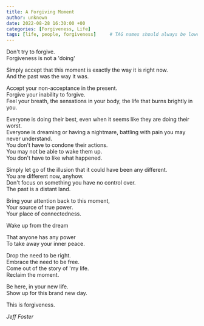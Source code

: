 ```yaml
---
title: A Forgiving Moment
author: unknown 
date: 2022-08-28 16:30:00 +00
categories: [Forgiveness, Life]
tags: [life, people, forgiveness]     # TAG names should always be lowercase
---
```



Don't try to forgive.  
Forgiveness is not a 'doing'

Simply accept that this moment is exactly the way it is
right now.  
And the past was the way it was.

Accept your non-acceptance in the present.  
Forgive your inability to forgive.  
Feel your breath, the sensations in your body, the life that burns brightly in you.

Everyone is doing their best, even when it seems like they are doing their worst.  
Everyone is dreaming or having a nightmare, battling with pain you may never understand.  
You don't have to condone their actions.  
You may not be able to wake them up.  
You don't have to like what happened.

Simply let go of the illusion that it could have been any different.  
You are different now, anyhow.  
Don't focus on something you have no control over.  
The past is a distant land.

Bring your attention back to this moment,  
Your source of true power.  
Your place of connectedness.

Wake up from the dream  

That anyone has any power  
To take away your inner peace.

Drop the need to be right.  
Embrace the need to be free.  
Come out of the story of 'my life.   
Reclaim the moment.

Be here, in your new life.  
Show up for this brand new day.  

This is forgiveness.

_Jeff Foster_